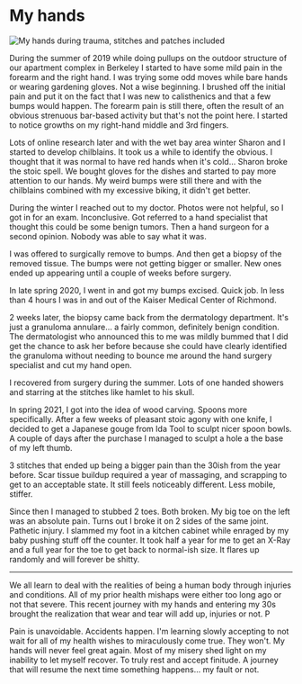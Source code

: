 # My hands

![My hands during trauma, stitches and patches included](https://slrncl.com/blog/content/img/hands.jpg)

During the summer of 2019 while doing pullups on the outdoor structure of our apartment complex in Berkeley I started to have some mild pain in the forearm and the right hand. I was trying some odd moves while bare hands or wearing gardening gloves. Not a wise beginning. I brushed off the initial pain and put it on the fact that I was new to calisthenics and that a few bumps would happen. The forearm pain is still there, often the result of an obvious strenuous bar-based activity but that's not the point here. I started to notice growths on my right-hand middle and 3rd fingers.

Lots of online research later and with the wet bay area winter Sharon and I started to develop chilblains. It took us a while to identify the obvious. I thought that it was normal to have red hands when it's cold... Sharon broke the stoic spell. We bought gloves for the dishes and started to pay more attention to our hands. My weird bumps were still there and with the chilblains combined with my excessive biking, it didn't get better. 

During the winter I reached out to my doctor. Photos were not helpful, so I got in for an exam. Inconclusive. Got referred to a hand specialist that thought this could be some benign tumors. Then a hand surgeon for a second opinion. Nobody was able to say what it was.

I was offered to surgically remove to bumps. And then get a biopsy of the removed tissue. The bumps were not getting bigger or smaller. New ones ended up appearing until a couple of weeks before surgery. 

In late spring 2020, I went in and got my bumps excised. Quick job. In less than 4 hours I was in and out of the Kaiser Medical Center of Richmond.

2 weeks later, the biopsy came back from the dermatology department. It's just a granuloma annulare... a fairly common, definitely benign condition. The dermatologist who announced this to me was mildly bummed that I did get the chance to ask her before because she could have clearly identified the granuloma without needing to bounce me around the hand surgery specialist and cut my hand open.

I recovered from surgery during the summer. Lots of one handed showers and starring at the stitches like hamlet to his skull.

In spring 2021, I got into the idea of wood carving. Spoons more specifically.  After a few weeks of pleasant stoic agony with one knife, I decided to get a Japanese gouge from Ida Tool to sculpt nicer spoon bowls. A couple of days after the purchase I managed to sculpt a hole a the base of my left thumb.

3 stitches that ended up being a bigger pain than the 30ish from the year before. Scar tissue buildup required a year of massaging, and scrapping to get to an acceptable state. It still feels noticeably different. Less mobile, stiffer.

Since then I managed to stubbed 2 toes. Both broken. My big toe on the left was an absolute pain. Turns out I broke it on 2 sides of the same joint. Pathetic injury. I slammed my foot in a kitchen cabinet while enraged by my baby pushing stuff off the counter. It took half a year for me to get an X-Ray and a full year for the toe to get back to normal-ish size. It flares up randomly and will forever be shitty. 

***

We all learn to deal with the realities of being a human body through injuries and conditions. All of my prior health mishaps were either too long ago or not that severe. This recent journey with my hands and entering my 30s brought the realization that wear and tear will add up, injuries or not. P

Pain is unavoidable. Accidents happen. I'm learning slowly accepting to not wait for all of my health wishes to miraculously come true. They won't. My hands will never feel great again. Most of my misery shed light on my inability to let myself recover. To truly rest and accept finitude. A journey that will resume the next time something happens... my fault or not.
